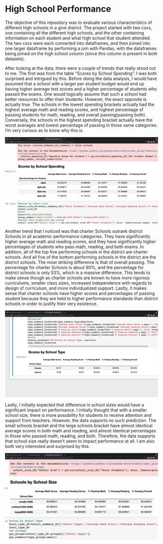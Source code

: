# High School Performance
The objective of this repository was to evaluate various characteristics of different high schools in a give district. The project started with two csvs, one containing all the different high schools, and the other containing information on each student and what high school that student attended. The two csvs were each converted into dataframes, and then joined into one larger dataframe by performing a join with Pandas, with the dataframes being joined on the high school column (since this column is present in both datasets).

After looking at the data, there were a couple of trends that really stood out to me. The first was from the table “Scores by School Spending”. I was both surprised and intrigued by this. Before doing the data analysis, I would have assumed that a school with a larger per student budget would end up having higher average test scores and a higher percentage of students who passed the exams. One would logically assume that such a school had better resources to offer their students. However, the exact opposite is actually true. The schools in the lowest spending brackets actually had the highest average math and reading scores, and highest percentage of passing students for math, reading, and overall passing(passing both). Conversely, the schools in the highest spending bracket actually have the worst averages and lowest percentage of passing in those same categories. I’m very curious as to know why this is. 

![schools_spending.png](PyCitySchools/images/schools_spending.png)

Another trend that I noticed was that charter Schools outrank district Schools in all academic performance categories. They have significantly higher average math and reading scores, and they have significantly higher percentages of students who pass math, reading, and both exams. In addition, all of the top five performing schools in the district are charter schools. And all five of the bottom performing schools in the district are the district schools. The most striking difference is that of overall passing. The percentage for charter Schools is about 90%, and the percentage for district schools is only 53%, which is  a massive difference. This tends to make sense though as charter schools are known to have more rigorous curriculums, smaller class sizes, increased independence with regards to design of curriculum, and more individualized support. Lastly, it makes sense that charter schools have higher scores and percentages of passing student because they are held to higher performance standards than district schools in order to justify their very existence. 

![schools_type.png](PyCitySchools/images/schools_type.png)

Lastly,  I initially expected that difference in school sizes would have a significant impact on performance. I initially thought that with a smaller school size, there is more possibility for students to receive attention and support from teachers. However, the data supports no such prediction. The small schools bracket and the large schools bracket have almost identical average scores in both math and reading, and almost identical percentages in those who passed math, reading, and both. Therefore, the data supports that school size really doesn’t seem to impact performance at all. I am also both very interested and surprised by this. 

![schools_size.png](PyCitySchools/images/schools_size.png)